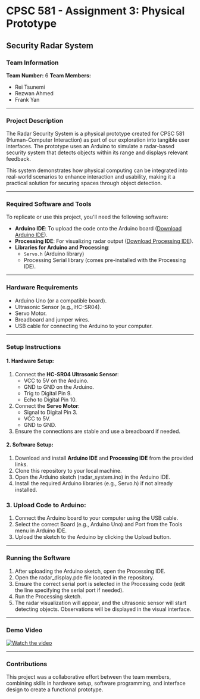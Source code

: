 # CPSC 581 - Assignment 3: Physical Prototype  
## **Security Radar System**  

### **Team Information**  
**Team Number:** 6
**Team Members:**  
- Rei Tsunemi  
- Rezwan Ahmed
- Frank Yan

---

### **Project Description**  
The Radar Security System is a physical prototype created for CPSC 581 (Human-Computer Interaction) as part of our exploration into tangible user interfaces. The prototype uses an Arduino to simulate a radar-based security system that detects objects within its range and displays relevant feedback.  

This system demonstrates how physical computing can be integrated into real-world scenarios to enhance interaction and usability, making it a practical solution for securing spaces through object detection.

---

### **Required Software and Tools**  
To replicate or use this project, you'll need the following software:  
- **Arduino IDE**: To upload the code onto the Arduino board ([Download Arduino IDE](https://www.arduino.cc/en/software)).  
- **Processing IDE**: For visualizing radar output ([Download Processing IDE](https://processing.org/download/)).  
- **Libraries for Arduino and Processing**:  
  - `Servo.h` (Arduino library)  
  - Processing Serial library (comes pre-installed with the Processing IDE).  

---

### **Hardware Requirements**  
- Arduino Uno (or a compatible board).  
- Ultrasonic Sensor (e.g., HC-SR04).  
- Servo Motor.  
- Breadboard and jumper wires.  
- USB cable for connecting the Arduino to your computer.  

---

### **Setup Instructions**  

#### 1. **Hardware Setup:**  
1. Connect the **HC-SR04 Ultrasonic Sensor**:  
   - VCC to 5V on the Arduino.  
   - GND to GND on the Arduino.  
   - Trig to Digital Pin 9.  
   - Echo to Digital Pin 10.  
2. Connect the **Servo Motor**:  
   - Signal to Digital Pin 3.  
   - VCC to 5V.  
   - GND to GND.  
3. Ensure the connections are stable and use a breadboard if needed.

#### 2. **Software Setup:**  
1. Download and install **Arduino IDE** and **Processing IDE** from the provided links.  
2. Clone this repository to your local machine.
3. Open the Arduino sketch (radar_system.ino) in the Arduino IDE.
4. Install the required Arduino libraries (e.g., Servo.h) if not already installed.

### 3. **Upload Code to Arduino:**
1. Connect the Arduino board to your computer using the USB cable.
2. Select the correct Board (e.g., Arduino Uno) and Port from the Tools menu in Arduino IDE.
3. Upload the sketch to the Arduino by clicking the Upload button.

---

### **Running the Software**
1. After uploading the Arduino sketch, open the Processing IDE.
2. Open the radar_display.pde file located in the repository.
3. Ensure the correct serial port is selected in the Processing code (edit the line specifying the serial port if needed).
4. Run the Processing sketch.
5. The radar visualization will appear, and the ultrasonic sensor will start detecting objects. Observations will be displayed in the visual interface.

---

### **Demo Video**
[![Watch the video](https://youtu.be/Nz5zmY-ovKM/0.jpg)](https://youtu.be/Nz5zmY-ovKM)

---

### **Contributions**
This project was a collaborative effort between the team members, combining skills in hardware setup, software programming, and interface design to create a functional prototype.
